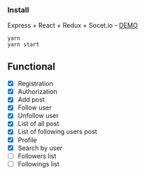 ### Install

Express + React + Redux + Socet.io - [DEMO](https://rettiwt-express-react-redux.herokuapp.com/ 'DEMO')

```
yarn
yarn start
```

## Functional

- [x] Registration
- [x] Authorization
- [x] Add post
- [x] Follow user
- [x] Unfollow user
- [x] List of all post
- [x] List of following users post
- [x] Profile
- [x] Search by user
- [ ] Followers list
- [ ] Followings list
